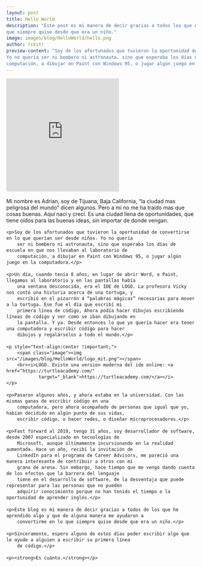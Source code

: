 ```yaml
---
layout: post
title: Hello World
description: "Este post es mi manera de decir gracias a todos los que de alguna manera me ayudaron a convertirme en lo
que siempre quise desde que era un niño."
image: images/blog/HelloWorld/hello.png
author: rckstr
preview-content: "Soy de los afortunados que tuvieron la oportunidad de convertirse en lo que querían ser desde niños.
Yo no quería ser ni bombero ni astronauta, sino que esperaba los días de escuela en que nos llevaban al laboratorio de
computación, a dibujar en Paint con Windows 95, o jugar algún juego en la computadora."
---
```


<div class="post-content">
    <iframe class="image left" src="https://open.spotify.com/embed/user/dangobah/playlist/5zy1XBGtJ3OB1828W4XT9D"
        width="300" height="300" frameborder="0" allowtransparency="true" allow="encrypted-media"></iframe>
    <p>Mi nombre es Adrian, soy de Tijuana, Baja California, “la ciudad mas peligrosa del mundo” dicen algunos. Pero a
        mi no me ha traído mas que cosas buenas. Aquí nací y crecí. Es una ciudad llena de oportunidades, que tiene
        oídos para las buenas ideas, sin importar de donde vengan.</p>

    <p>Soy de los afortunados que tuvieron la oportunidad de convertirse en lo que querían ser desde niños. Yo no quería
        ser ni bombero ni astronauta, sino que esperaba los días de escuela en que nos llevaban al laboratorio de
        computación, a dibujar en Paint con Windows 95, o jugar algún juego en la computadora.</p>

    <p>Un día, cuando tenía 8 años, en lugar de abrir Word, o Paint, llegamos al laboratorio y en las pantallas había
        una ventana desconocida, era el IDE de LOGO. La profesora Vicky nos contó una historia acerca de una tortuga, y
        escribió en el pizarrón 4 “palabras mágicas” necesarias para mover a la tortuga. Ese fue el día que escribí mi
        primera línea de código, Ahora podía hacer dibujos escribiendo líneas de código y ver como se iban dibujando en
        la pantalla. Y ya. Desde entonces lo que yo quería hacer era tener una computadora y escribir código para hacer
        dibujos y regalárselos a todo el mundo.</p>

    <p style="text-align:center !important;">
        <span class="image"><img src="/images/blog/HelloWorld/logo_mit.png"></span>
        <br><i>LOGO. Existe una version moderna del ide online: <a href="https://turtleacademy.com/"
                target="_blank">https://turtleacademy.com/</a></i>
    </p>

    <p>Pasaron algunos años, y ahora estaba en la universidad. Con las mismas ganas de escribir código en una
        computadora, pero ahora acompañado de personas que igual que yo, habían decidido en algún punto de sus vidas,
        escribir código, o hacer redes, o diseñar microprocesadores.</p>

    <p>Fast forward al 2019, tengo 31 años, soy desarrollador de software, desde 2007 especializado en tecnologías de
        Microsoft, aunque últimamente incursionando en la realidad aumentada. Hace un año, recibí la invitación de
        LinkedIn para el programa de Career Advisors, me pareció una manera interesante de contribuir a otros con mi
        grano de arena. Sin embargo, hace tiempo que me vengo dando cuenta de los efectos que la barrera del lenguaje
        tiene en el desarrollo de software, de la desventaja que puede representar para las personas que no pueden
        adquirir conocimiento porque no han tenido el tiempo o la oportunidad de aprender inglés.</p>

    <p>Este blog es mi manera de decir gracias a todos de los que he aprendido algo y que de alguna manera me ayudaron a
        convertirme en lo que siempre quise desde que era un niño.</p>

    <p>Sinceramente, espero alguno de estos días poder escribir algo que le ayude a alguien a escribir su primera línea
        de código.</p>

    <p><strong>Es cuánto.</strong></p>
</div>
